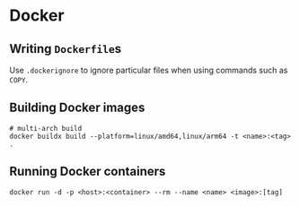 # Docker

## Writing `Dockerfile`s

Use `.dockerignore` to ignore particular files when using commands such as `COPY`.

## Building Docker images

```shell
# multi-arch build
docker buildx build --platform=linux/amd64,linux/arm64 -t <name>:<tag> .
```

## Running Docker containers

```shell
docker run -d -p <host>:<container> --rm --name <name> <image>:[tag]
```



